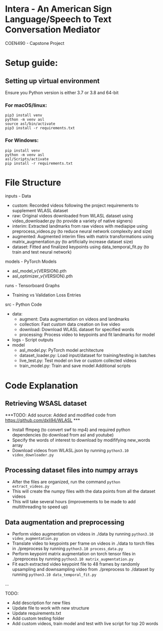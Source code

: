 # Intera - An American Sign Language/Speech to Text Conversation Mediator
COEN490 - Capstone Project

# Setup guide:

## Setting up virtual environment
Ensure you Python version is either 3.7 or 3.8 and 64-bit

### For macOS/linux:

```
pip3 install venv
python -m venv asl
source asl/bin/activate
pip3 install -r requirements.txt
```

### For Windows:

```
pip install venv
python -m venv asl
asl/Scripts/activate
pip install -r requirements.txt
```

# File Structure

inputs - Data
- custom: Recorded videos following the project requirements to supplement WLASL dataset
- raw: Original videos downloaded from WLASL dataset using video_downloader.py (to provide a variety of native signers)
- interim: Extracted landmarks from raw videos with mediapipe using preprocess_videos.py (to reduce neural network complexity and size)
- augmented: Augmented interim files with matrix transformations using matrix_augmentation.py (to artificially increase dataset size)
- dataset: Fitted and finalized keypoints using data_temporal_fit.py (to train and test neural network)

models - PyTorch Models
- asl_model_v{VERSION}.pth
- asl_optimizer_v{VERSION}.pth

runs - Tensorboard Graphs
- Training vs Validation Loss Entries

src - Python Code
- data:
    - augment: Data augmentation on videos and landmarks
    - collection: Fast custom data creation on live video
    - download: Download WLASL dataset for specified words
    - processing: Process video to keypoints and fit landmarks for model
- logs - Script outputs
- model
    - asl_model.py: PyTorch model architecture
    - dataset_loader.py: Load input/dataset for training/testing in batches
    - live_test.py: Test model on live or custom collected videos
    - train_model.py: Train and save model 
Additional scripts


# Code Explanation
## Retrieving WSASL dataset

***TODO: Add source: Added and modified code from https://github.com/dxli94/WLASL ***

- Install ffmpeg (to convert swf to mp4) and required python dependencies (to download from asl and youtube)
- Specify the words of interest to download by modififying new_words array
- Download videos from WLASL.json by running `python3.10 video_downloader.py`

## Processing dataset files into numpy arrays

- After the files are organized, run the command `python extract_videos.py`
- This will create the numpy files with the data points from all the dataset videos
- This will take several hours (improvements to be made to add multithreading to speed up)

## Data augmentation and preprocessing
- Perform video augmentation on videos in ./data by running `python3.10 video_augmentation.py`
- Translate video to keypoints per frame on videos in ./data to torch files in ./preprocess by running `python3.10 process_data.py`
- Perform keypoint matrix augmentation on torch tensor files in ./preprocess by running `python3.10 matrix_augmentation.py`
- Fit each extracted video keypoint file to 48 frames by randomly upsampling and downsampling video from ./preprocess to ./dataset by running `python3.10 data_temporal_fit.py`

...


TODO: 
- Add description for new files
- Update file to work with new structure
- Update requirements.txt
- Add custom testing folder 
- Add custom videos, train model and test with live script for top 20 words
